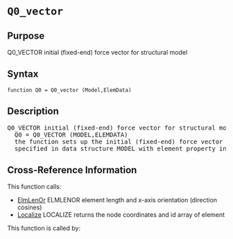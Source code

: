 
<!-- <a name="_top"></a>
<div><a href="../../index.md">Home</a> &gt;  <a href="#">latest</a> &gt; <a href="index.md">Introspection</a> &gt; Q0_vector.m</div> -->

<!--<table width="100%"><tr><td align="left"><a href="../../index.md"><img alt="<" border="0" src="../../left.png">&nbsp;Master index</a></td>
<td align="right"><a href="index.md">Index for latest\Introspection&nbsp;<img alt=">" border="0" src="../../right.png"></a></td></tr></table>-->
# `Q0_vector`
<!-- <h1>Q0_vector
</h1> -->

## <a name="_name"></a>Purpose

<!-- <h2 id="purpose"><a name="_name"></a>Purpose</h2> -->

Q0_VECTOR initial (fixed-end) force vector for structural model

<!-- <div class="box"><strong>Q0_VECTOR initial (fixed-end) force vector for structural model</strong></div> -->

## <a name="_synopsis"></a>Syntax

`function Q0 = Q0_vector (Model,ElemData)` 
## <a name="_description"></a>Description

<pre class="comment">Q0_VECTOR initial (fixed-end) force vector for structural model
  Q0 = Q0_VECTOR (MODEL,ELEMDATA)
  the function sets up the initial (fixed-end) force vector Q0 for the structural model
  specified in data structure MODEL with element property information in cell array ELEMDATA</pre>
<!-- <div class="fragment"><pre class="comment">Q0_VECTOR initial (fixed-end) force vector for structural model
  Q0 = Q0_VECTOR (MODEL,ELEMDATA)
  the function sets up the initial (fixed-end) force vector Q0 for the structural model
  specified in data structure MODEL with element property information in cell array ELEMDATA</pre></div> -->

<!-- crossreference -->
## <a name="_cross"></a>Cross-Reference Information

This function calls:
<ul style="list-style-image:url(../../matlabicon.gif)">
<li><a href="ElmLenOr" class="code" title="function [L,dcx] = ElmLenOr (xyz)">ElmLenOr</a>	ELMLENOR element length and x-axis orientation (direction cosines)</li><li><a href="Localize" class="code" title="function [xyz,id] = Localize (Model,el)">Localize</a>	LOCALIZE returns the node coordinates and id array of element</li></ul>
This function is called by:
<ul style="list-style-image:url(../../matlabicon.gif)">
</ul>
<!-- crossreference -->




<!-- <hr><address>Generated on Sat 19-Dec-2020 21:58:36 by <strong><a href="http://www.artefact.tk/software/matlab/m2html/" title="Matlab Documentation in HTML">m2html</a></strong> &copy; 2005</address> -->